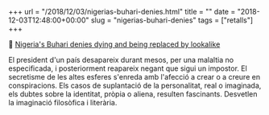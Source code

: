+++
url = "/2018/12/03/nigerias-buhari-denies.html"
title = ""
date = "2018-12-03T12:48:00+00:00"
slug = "nigerias-buhari-denies"
tags = ["retalls"]
+++

<p>📎 <a href="https://www.reuters.com/article/us-nigeria-politics/nigerias-buhari-denies-dying-and-being-replaced-by-lookalike-idUSKBN1O10RL">Nigeria's Buhari denies dying and being replaced by lookalike</a></p>
<p>El president d'un país desapareix durant mesos, per una malaltia no especificada, i posteriorment reapareix negant que sigui un impostor. El secretisme de les altes esferes s'enreda amb l'afecció a crear o a creure en conspiracions. Els casos de suplantació de la personalitat, real o imaginada, els dubtes sobre la identitat, pròpia o aliena, resulten fascinants. Desvetlen la imaginació filosòfica i literària.</p>
